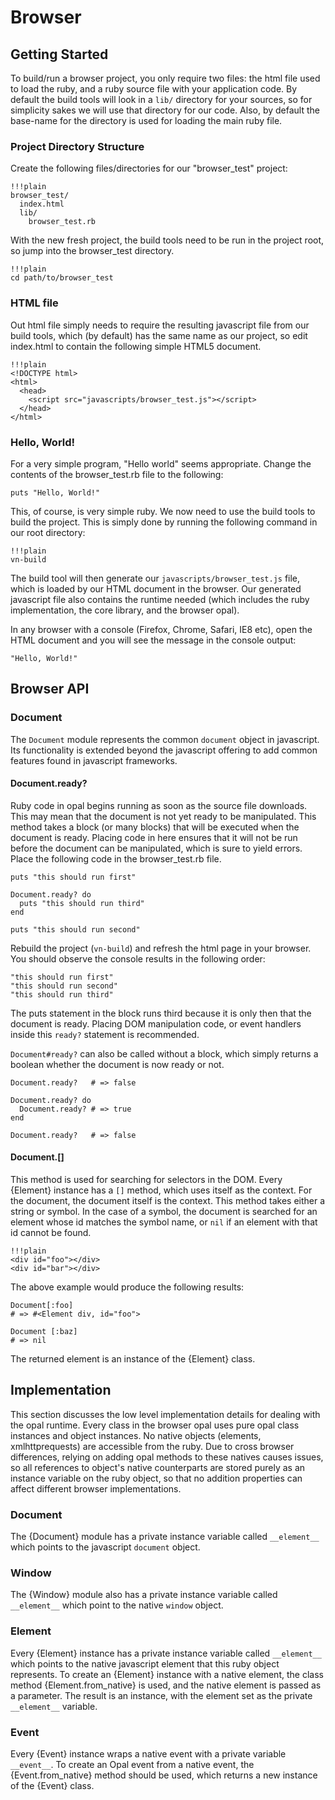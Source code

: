 # Browser

## Getting Started

To build/run a browser project, you only require two files: the html file used to load the ruby, and a ruby source file with your application code. By default the build tools will look in a `lib/` directory for your sources, so for simplicity sakes we will use that directory for our code. Also, by default the base-name for the directory is used for loading the main ruby file.

### Project Directory Structure

Create the following files/directories for our "browser_test" project:

    !!!plain
    browser_test/
      index.html
      lib/
        browser_test.rb

With the new fresh project, the build tools need to be run in the project root, so jump into the browser_test directory.

    !!!plain
    cd path/to/browser_test

### HTML file

Out html file simply needs to require the resulting javascript file from our build tools, which (by default) has the same name as our project, so edit index.html to contain the following simple HTML5 document.
    
    !!!plain
    <!DOCTYPE html>
    <html>
      <head>
        <script src="javascripts/browser_test.js"></script>
      </head>
    </html>

### Hello, World!

For a very simple program, "Hello world" seems appropriate. Change the contents of the browser_test.rb file to the following:

    puts "Hello, World!"
    
This, of course, is very simple ruby. We now need to use the build tools to build the project. This is simply done by running the following command in our root directory:

    !!!plain
    vn-build

The build tool will then generate our `javascripts/browser_test.js` file, which is loaded by our HTML document in the browser. Our generated javascript file also contains the runtime needed (which includes the ruby implementation, the core library, and the browser opal).

In any browser with a console (Firefox, Chrome, Safari, IE8 etc), open the HTML document and you will see the message in the console output:

    "Hello, World!"
    
## Browser API

### Document

The `Document` module represents the common `document` object in javascript. Its functionality is extended beyond the javascript offering to add common features found in javascript frameworks.

#### Document.ready?

Ruby code in opal begins running as soon as the source file downloads. This may mean that the document is not yet ready to be manipulated. This method takes a block (or many blocks) that will be executed when the document is ready. Placing code in here ensures that it will not be run before the document can be manipulated, which is sure to yield errors. Place the following code in the browser_test.rb file.

    puts "this should run first"
    
    Document.ready? do
      puts "this should run third"
    end
    
    puts "this should run second"

Rebuild the project (`vn-build`) and refresh the html page in your browser. You should observe the console results in the following order:

    "this should run first"
    "this should run second"
    "this should run third"
    
The puts statement in the block runs third because it is only then that the document is ready. Placing DOM manipulation code, or event handlers inside this `ready?` statement is recommended.

`Document#ready?` can also be called without a block, which simply returns a boolean whether the document is now ready or not.

    Document.ready?   # => false
    
    Document.ready? do
      Document.ready? # => true
    end
    
    Document.ready?   # => false
    
#### Document.[]

This method is used for searching for selectors in the DOM. Every {Element} instance has a `[]` method, which uses itself as the context. For the document, the document itself is the context. This method takes either a string or symbol. In the case of a symbol, the document is searched for an element whose id matches the symbol name, or `nil` if an element with that id cannot be found.
    
    !!!plain
    <div id="foo"></div>
    <div id="bar"></div>
    
The above example would produce the following results:

    Document[:foo]
    # => #<Element div, id="foo">
    
    Document [:baz]
    # => nil

The returned element is an instance of the {Element} class.

## Implementation

This section discusses the low level implementation details for dealing with the opal runtime. Every class in the browser opal uses pure opal class instances and object instances. No native objects (elements, xmlhttprequests) are accessible from the ruby. Due to cross browser differences, relying on adding opal methods to these natives causes issues, so all references to object's native counterparts are stored purely as an instance variable on the ruby object, so that no addition properties can affect different browser implementations.

### Document

The {Document} module has a private instance variable called `__element__` which points to the javascript `document` object.

### Window

The {Window} module also has a private instance variable called `__element__` which point to the native `window` object.

### Element

Every {Element} instance has a private instance variable called `__element__` which points to the native javascript element that this ruby object represents. To create an {Element} instance with a native element, the class method {Element.from_native} is used, and the native element is passed as a parameter. The result is an instance, with the element set as the private `__element__` variable.

### Event

Every {Event} instance wraps a native event with a private variable `__event__`. To create an Opal event from a native event, the {Event.from_native} method should be used, which returns a new instance of the {Event} class.

